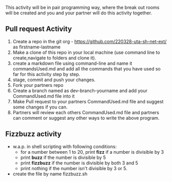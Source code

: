 This activity will be in pair programming way, where the break out rooms will be created and you and your partner will do this activity together.
## Pull request Activity 
1. Create a repo in the git org - https://github.com/220328-uta-sh-net-ext/ as firstname-lastname
2. Make a clone of this repo in your local machine (use command line to create,navigate to folders and clone it).
3. create a markdown file using command-line and name it commandsUsed.md and add all the commands that you have used so far for this activity step by step.
4. stage, commit and push your changes.
5. Fork your partners repo 
6. Create a branch named as dev-branch-yourname and add your CommandUsed.md file into it
7. Make Pull request to your partners CommandUsed.md file and suggest some changes if you can.
8. Partners will review each others CommandUsed.md file and partners can comment or suggest any other ways to write the above program.

## Fizzbuzz activity
- w.a.p. in shell scripting with following conditions:
    - for a number between 1 to 20, print **fizz** if a number is divisible by 3 
    - print **buzz** if the number is divisible by 5
    - print **fizzbuzz** if the number is divisible by both 3 and 5
    - print nothing if the number isn't divisible by 3 or 5.
- create the file by name fizzbuzz.sh
